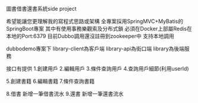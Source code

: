 圖書借書還書系統side project

希望能讓您更理解我的寫程式思路或架構
全專案採用SpringMVC+MyBatis的SpringBoot專案
其中有使用事務樂觀索及分布式鎖
必須在Docker上部屬Redis在本地的Port:6379
目前Dubbo調用還沒註冊到zookeeper中 支持本地調用

dubbodemo專案下
library-client為客戶端
library-api為街口端
library為後端服務

接口有提供
1.創建用戶
2.編輯用戶
3.條件查詢用戶
4.查詢用戶細節(利用userId)

5.創建書籍
6.編輯書籍
7.條件查詢書籍

8.借書 新增一筆借書流水
9.還書 新增一筆還書流水
